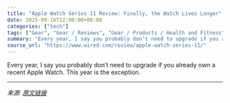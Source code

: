 ```yaml
---
title: "Apple Watch Series 11 Review: Finally, the Watch Lives Longer"
date: 2025-09-16T12:00:00+08:00
categories: ["tech"]
tags: ["Gear", "Gear / Reviews", "Gear / Products / Health and Fitness", "Gear / Products / Watches", "Shopping", "review", "apple", "Reviews", "Wearables", "smartwatch", "fitness tracker", "smartwatches", "Apple Watch", "Watch Out"]
summary: "Every year, I say you probably don’t need to upgrade if you already own a recent Apple Watch. This year is the exception."
source_url: "https://www.wired.com/review/apple-watch-series-11/"
---
```


Every year, I say you probably don’t need to upgrade if you already own a recent Apple Watch. This year is the exception.

---

*来源: [原文链接](https://www.wired.com/review/apple-watch-series-11/)*
